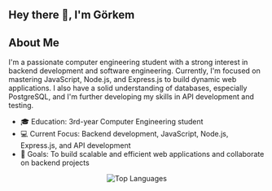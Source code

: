<!-- Header -->
<h2 align="left">Hey there 👋, I'm Görkem</h2>

<!-- About Me -->
## About Me

I'm a passionate computer engineering student with a strong interest in backend development and software engineering. Currently, I'm focused on mastering JavaScript, Node.js, and Express.js to build dynamic web applications. I also have a solid understanding of databases, especially PostgreSQL, and I'm further developing my skills in API development and testing.

* 🎓 Education: 3rd-year Computer Engineering student
* 💻 Current Focus: Backend development, JavaScript, Node.js, Express.js, and API development
* 🚀 Goals: To build scalable and efficient web applications and collaborate on backend projects


<div align="center">


![Top Languages](https://github-readme-stats.vercel.app/api/top-langs/?username=Glory42&layout=compact&theme=tokyonight&hide_border=true)


</div>
